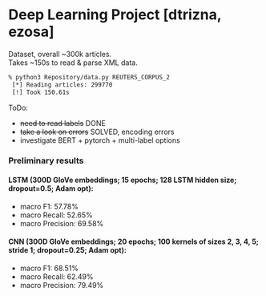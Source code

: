 # Deep Learning Project [dtrizna, ezosa]

Dataset, overall ~300k articles.  
Takes ~150s to read & parse XML data.

```bash
% python3 Repository/data.py REUTERS_CORPUS_2
 [*] Reading articles: 299770
 [!] Took 150.61s
```

ToDo:

- ~~need to read labels~~ DONE
- ~~take a look on errors~~ SOLVED, encoding errors
- investigate BERT + pytorch + multi-label options

### Preliminary results 

#### LSTM (300D GloVe embeddings; 15 epochs; 128 LSTM hidden size; dropout=0.5; Adam opt):
 - macro F1: 57.78%
 - macro Recall: 52.65%
 - macro Precision: 69.58%


#### CNN (300D GloVe embeddings; 20 epochs; 100 kernels of sizes 2, 3, 4, 5; stride 1; dropout=0.25; Adam opt):
 - macro F1: 68.51%
 - macro Recall: 62.49%
 - macro Precision: 79.49%
